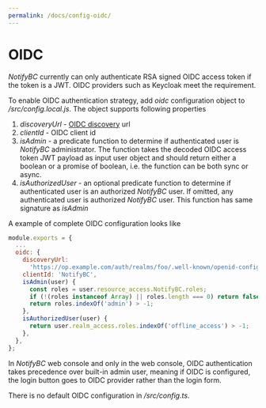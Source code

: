```yaml
---
permalink: /docs/config-oidc/
---
```


# OIDC

_NotifyBC_ currently can only authenticate RSA signed OIDC access token if the token is a JWT. OIDC providers such as Keycloak meet the requirement.

To enable OIDC authentication strategy, add _oidc_ configuration object to _/src/config.local.js_. The object supports following properties

1. _discoveryUrl_ - [OIDC discovery](https://openid.net/specs/openid-connect-discovery-1_0.html) url
2. _clientId_ - OIDC client id
3. _isAdmin_ - a predicate function to determine if authenticated user is _NotifyBC_ administrator. The function takes the decoded OIDC access token JWT payload as input user object and should return either a boolean or a promise of boolean, i.e. the function can be both sync or async.
4. _isAuthorizedUser_ - an optional predicate function to determine if authenticated user is an authorized _NotifyBC_ user. If omitted, any authenticated user is authorized _NotifyBC_ user. This function has same signature as _isAdmin_

A example of complete OIDC configuration looks like

```js
module.exports = {
  ...
  oidc: {
    discoveryUrl:
      'https://op.example.com/auth/realms/foo/.well-known/openid-configuration',
    clientId: 'NotifyBC',
    isAdmin(user) {
      const roles = user.resource_access.NotifyBC.roles;
      if (!(roles instanceof Array) || roles.length === 0) return false;
      return roles.indexOf('admin') > -1;
    },
    isAuthorizedUser(user) {
      return user.realm_access.roles.indexOf('offline_access') > -1;
    },
  },
};
```

In _NotifyBC_ web console and only in the web console, OIDC authentication takes precedence over built-in admin user, meaning if OIDC is configured, the login button goes to OIDC provider rather than the login form.

There is no default OIDC configuration in _/src/config.ts_.
